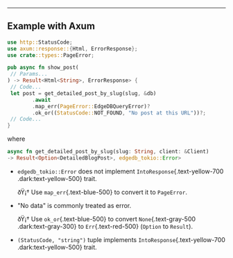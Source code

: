 
---



## Example with Axum

<div class='grid grid-cols-3 gap-4'>

<div class='col-span-2'>

```rust
use http::StatusCode;
use axum::response::{Html, ErrorResponse};
use crate::types::PageError;

pub async fn show_post(
 // Params...
) -> Result<Html<String>, ErrorResponse> {
 // Code...
 let post = get_detailed_post_by_slug(slug, &db)
        .await
        .map_err(PageError::EdgeDBQueryError)?
        .ok_or((StatusCode::NOT_FOUND, "No post at this URL"))?;
 // Code...
}
```

where

```rust
async fn get_detailed_post_by_slug(slug: String, client: &Client)
-> Result<Option<DetailedBlogPost>, edgedb_tokio::Error>
```

</div>

<div>

- `edgedb_tokio::Error` does not implement `IntoResponse`{.text-yellow-700 .dark:text-yellow-500} trait.

  ðŸ¡† Use `map_err`{.text-blue-500} to convert it to `PageError`.

- "No data" is commonly treated as error.

  ðŸ¡† Use `ok_or`{.text-blue-500} to convert `None`{.text-gray-500 .dark:text-gray-300} to `Err`{.text-red-500} (`Option` to `Result`).

- `(StatusCode, "string")` tuple implements `IntoResponse`{.text-yellow-700 .dark:text-yellow-500} trait.

</div>

</div>

